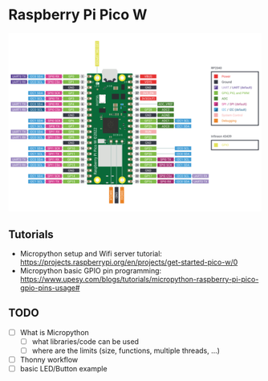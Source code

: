 # Raspberry Pi Pico W

![Pinout](./res/pico-w-pinout.svg)

## Tutorials

- Micropython setup and Wifi server tutorial: https://projects.raspberrypi.org/en/projects/get-started-pico-w/0
- Micropython basic GPIO pin programming: https://www.upesy.com/blogs/tutorials/micropython-raspberry-pi-pico-gpio-pins-usage#

## TODO

- [ ] What is Micropython
  - [ ] what libraries/code can be used
  - [ ] where are the limits (size, functions, multiple threads, ...)
- [ ] Thonny workflow
- [ ] basic LED/Button example
